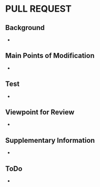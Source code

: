 # PULL REQUEST

## Background

*

## Main Points of Modification

*

## Test

*

## Viewpoint for Review

*

## Supplementary Information


*

## ToDo

*
